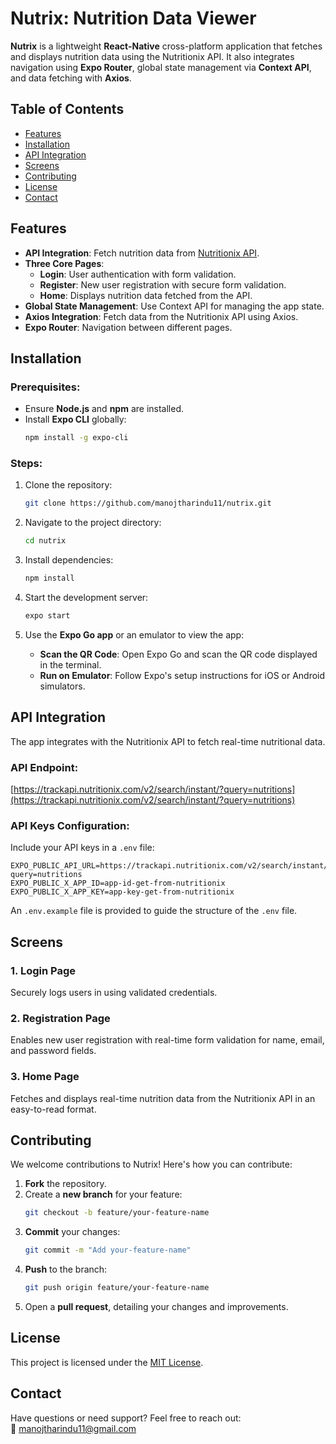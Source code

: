 # Nutrix: Nutrition Data Viewer

**Nutrix** is a lightweight **React-Native** cross-platform application that fetches and displays nutrition data using the Nutritionix API. It also integrates navigation using **Expo Router**, global state management via **Context API**, and data fetching with **Axios**.


## Table of Contents

- [Features](#features)  
- [Installation](#installation)  
- [API Integration](#api-integration)  
- [Screens](#screens)  
- [Contributing](#contributing)  
- [License](#license)  
- [Contact](#contact)  


## Features

- **API Integration**: Fetch nutrition data from [Nutritionix API](https://trackapi.nutritionix.com/v2/search/instant/?query=nutritions).
- **Three Core Pages**:
  - **Login**: User authentication with form validation.
  - **Register**: New user registration with secure form validation.
  - **Home**: Displays nutrition data fetched from the API.
- **Global State Management**: Use Context API for managing the app state.
- **Axios Integration**: Fetch data from the Nutritionix API using Axios.
- **Expo Router**: Navigation between different pages.


## Installation

### Prerequisites:
- Ensure **Node.js** and **npm** are installed.
- Install **Expo CLI** globally:
    ```bash
    npm install -g expo-cli
    ```

### Steps:
1. Clone the repository:
    ```bash
    git clone https://github.com/manojtharindu11/nutrix.git
    ```

2. Navigate to the project directory:
    ```bash
    cd nutrix
    ```

3. Install dependencies:
    ```bash
    npm install
    ```

4. Start the development server:
    ```bash
    expo start
    ```

5. Use the **Expo Go app** or an emulator to view the app:
   - **Scan the QR Code**: Open Expo Go and scan the QR code displayed in the terminal.
   - **Run on Emulator**: Follow Expo's setup instructions for iOS or Android simulators.


## API Integration

The app integrates with the Nutritionix API to fetch real-time nutritional data.  

### API Endpoint:  
[https://trackapi.nutritionix.com/v2/search/instant/?query=nutritions](https://trackapi.nutritionix.com/v2/search/instant/?query=nutritions)  

### API Keys Configuration:
Include your API keys in a `.env` file:  

```env
EXPO_PUBLIC_API_URL=https://trackapi.nutritionix.com/v2/search/instant/?query=nutritions
EXPO_PUBLIC_X_APP_ID=app-id-get-from-nutritionix
EXPO_PUBLIC_X_APP_KEY=app-key-get-from-nutritionix
```

An `.env.example` file is provided to guide the structure of the `.env` file.

## Screens

### 1. **Login Page**  
Securely logs users in using validated credentials.  

### 2. **Registration Page**  
Enables new user registration with real-time form validation for name, email, and password fields.  

### 3. **Home Page**  
Fetches and displays real-time nutrition data from the Nutritionix API in an easy-to-read format.

## Contributing

We welcome contributions to Nutrix! Here's how you can contribute:  

1. **Fork** the repository.  
2. Create a **new branch** for your feature:
    ```bash
    git checkout -b feature/your-feature-name
    ```
3. **Commit** your changes:
    ```bash
    git commit -m "Add your-feature-name"
    ```
4. **Push** to the branch:
    ```bash
    git push origin feature/your-feature-name
    ```
5. Open a **pull request**, detailing your changes and improvements.

## License

This project is licensed under the [MIT License](LICENSE).  


## Contact

Have questions or need support? Feel free to reach out:  
📧 [manojtharindu11@gmail.com](mailto:manojtharindu11@gmail.com)

